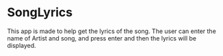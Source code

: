 ﻿# SongLyrics


This app is made to help get the lyrics of the song. The user can enter the name of Artist and song, and press enter and then the lyrics will be displayed.




